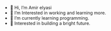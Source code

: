 - 👋 Hi, I’m Amir elyasi
- 👀 I’m Interested in working and learning more. 
- 🌱 I’m currently learning programming. 
- 💞️ Interested in building a bright future.


<!---
Amirelyasi10/Amirelyasi10 is a ✨ special ✨ repository because its `README.md` (this file) appears on your GitHub profile.
You can click the Preview link to take a look at your changes.
--->
